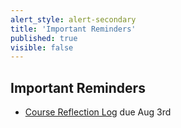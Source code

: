 ```yaml
---
alert_style: alert-secondary
title: 'Important Reminders'
published: true
visible: false
---
```


## Important Reminders

* [Course Reflection Log](https://canvas.sfu.ca/courses/38847/assignments/292822) due Aug 3rd
